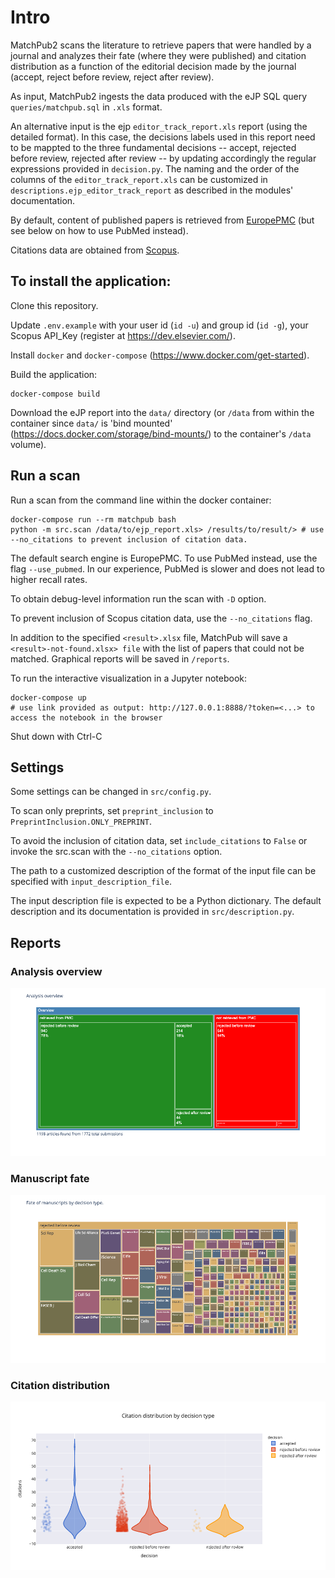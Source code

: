 # Intro

MatchPub2 scans the literature to retrieve papers that were handled by a journal and analyzes their fate (where they were published) and citation distribution as a function of the editorial decision made by the journal (accept, reject before review, reject after review).

As input, MatchPub2 ingests the data produced with the eJP SQL query `queries/matchpub.sql` in `.xls` format.

An alternative input is the ejp `editor_track_report.xls` report (using the detailed format). In this case, the decisions labels used in this report need to be mappted to the three fundamental decisions -- accept, rejected before review, rejected after review -- by updating accordingly the regular expressions provided in `decision.py`. The naming and the order of the columns of the `editor_track_report.xls` can be customized in `descriptions.ejp_editor_track_report` as described in the modules' documentation.

By default, content of published papers is retrieved from [EuropePMC](http://europepmc.org/) (but see below on how to use PubMed instead).

Citations data are obtained from [Scopus](https://www.elsevier.com/solutions/scopus).

## To install the application:

Clone this repository.

Update `.env.example` with your user id (`id -u`) and group id (`id -g`), your Scopus API_Key (register at https://dev.elsevier.com/).

Install `docker` and `docker-compose` (https://www.docker.com/get-started).

Build the application:

    docker-compose build

Download the eJP report into the `data/` directory (or `/data` from within the container since `data/` is 'bind mounted' (https://docs.docker.com/storage/bind-mounts/) to the container's `/data` volume).

## Run a scan

Run a scan from the command line within the docker container:

    docker-compose run --rm matchpub bash
    python -m src.scan /data/to/ejp_report.xls> /results/to/result/> # use --no_citations to prevent inclusion of citation data.

The default search engine is EuropePMC. To use PubMed instead, use the flag `--use_pubmed`. In our experience, PubMed is slower and does not lead to higher recall rates.

To obtain debug-level information run the scan with `-D` option.

To prevent inclusion of Scopus citation data, use the `--no_citations` flag.

In addition to the specified `<result>.xlsx` file, MatchPub will save a `<result>-not-found.xlsx> file` with the list of papers that could not be matched. Graphical reports will be saved in `/reports`.

To run the interactive visualization in a Jupyter notebook:

    docker-compose up
    # use link provided as output: http://127.0.0.1:8888/?token=<...> to access the notebook in the browser

Shut down with Ctrl-C

## Settings

Some settings can be changed in `src/config.py`. 

To scan only preprints, set `preprint_inclusion` to `PreprintInclusion.ONLY_PREPRINT`.

To avoid the inclusion of citation data, set `include_citations` to `False` or invoke the src.scan with the `--no_citations` option.

The path to a customized description of the format of the input file can be specified with `input_description_file`.

The input description file is expected to be a Python dictionary. The default description and its documentation is provided in `src/description.py`.

## Reports

### Analysis overview

![Overview report](./img/overview-example.png)

### Manuscript fate

![Fate tapestry](./img/fate-tapestry.png)

### Citation distribution

![Citation distribution](./img/citation-distro-1.png)
